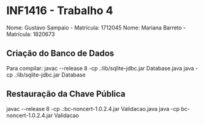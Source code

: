 # INF1416 - Trabalho 4
Nome: Gustavo Sampaio - Matrícula: 1712045
Nome: Mariana Barreto - Matrícula: 1820673

## Criação do Banco de Dados

Para compilar:
javac --release 8 -cp .:lib/sqlite-jdbc.jar Database.java
java -cp .:lib/sqlite-jdbc.jar Database

## Restauração da Chave Pública

javac --release 8 -cp .:bc-noncert-1.0.2.4.jar Validacao.java
java -cp bc-noncert-1.0.2.4.jar Validacao